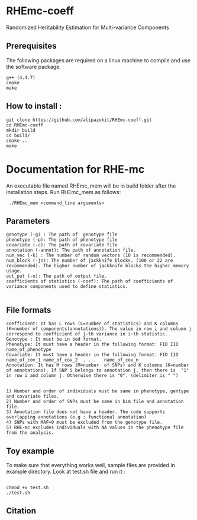 # RHEmc-coeff
Randomized Heritability Estimation for Multi-variance Components



## Prerequisites
The following packages are required on a linux machine to compile and use the software package.
```
g++ (4.4.7)
cmake
make
```

## How to install :

```
git clone https://github.com/alipazokit/RHEmc-coeff.git
cd RHEmc-coeff
mkdir build
cd build/
cmake ..
make
```

# Documentation for RHE-mc
An executable file named RHEmc_mem will be in build folder after the installation steps. Run RHEmc_mem as follows:
```
 ./RHEmc_mem <command_line arguments>
```

## Parameters

```
genotype (-g) : The path of  genotype file
phenotype (-p): The path of phenotype file
covariate (-c): The path of covariate file
annotation (-annot): The path of annotation file.
num_vec (-k) : The number of random vectors (10 is recommended). 
num_block (-jn): The number of jackknife blocks. (100 or 22 are recommended). The higher number of jackknife blocks the higher memory usage.
out_put (-o): The path of output file.
coefficients of statistics (-coef): The path of coefficients of variance components used to define statistics.


```
## File formats
```
coefficient: It has L rows (L=number of statistics) and K columns (K=number of components(annotations)). The value in row i and column j correspond to coefficient of j-th variance in i-th statistic. 
Genotype : It must be in bed format.
Phenotype: It must have a header in the following format: FID IID name_of_phenotype
Covariate: It must have a header in the following format: FID IID name_of_cov_1 name_of_cov_2  . . .   name_of_cov_n
Annotation: It has M rows (M=number  of SNPs) and K columns (K=number of annotations). If SNP i belongs to annotation j, then there is  "1" in row i and column j. Otherwise there is "0". (delimiter is " ")


1) Number and order of individuals must be same in phenotype, gentype and covariate files.
2) Number and order of SNPs must be same in bim file and annotation file.
3) Annotation file does not have a header. The code supports overlapping annotations (e.g : functional annotation)
4) SNPs with MAF=0 must be excluded from the genotype file.
5) RHE-mc excludes individuals with NA values in the phenotype file from the analysis.
```
## Toy example 
To make sure that everything works well, sample files are provided in example directory. Look at test.sh file and run it  :
```

chmod +x test.sh
./test.sh

```

## Citation
```

```


